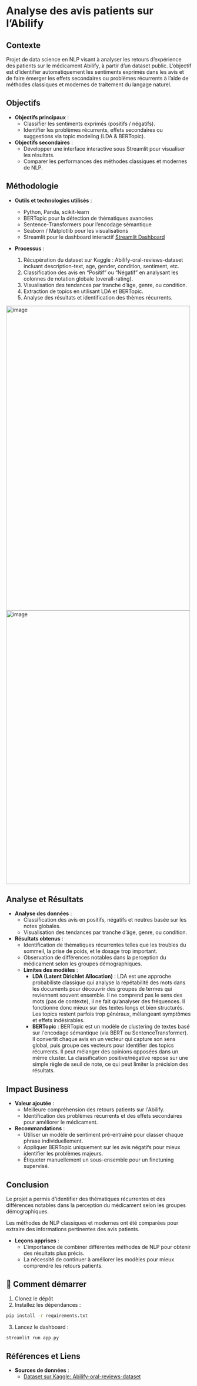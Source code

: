 # Analyse des avis patients sur l’Abilify

## Contexte
Projet de data science en NLP visant à analyser les retours d’expérience des patients sur le médicament Abilify, à partir d’un dataset public.
L’objectif est d’identifier automatiquement les sentiments exprimés dans les avis et de faire émerger les effets secondaires ou problèmes récurrents à l’aide de méthodes classiques et modernes de traitement du langage naturel.

## Objectifs
- **Objectifs principaux** :
  - Classifier les sentiments exprimés (positifs / négatifs).
  - Identifier les problèmes récurrents, effets secondaires ou suggestions via topic modeling (LDA & BERTopic).
- **Objectifs secondaires** :
  - Développer une interface interactive sous Streamlit pour visualiser les résultats.
  - Comparer les performances des méthodes classiques et modernes de NLP.

## Méthodologie
- **Outils et technologies utilisés** :
  - Python, Panda, scikit-learn
  - BERTopic pour la détection de thématiques avancées
  - Sentence-Transformers pour l’encodage sémantique
  - Seaborn / Matplotlib pour les visualisations
  - Streamlit pour le dashboard interactif [Streamlit Dashboard](https://abilify-sentiment-app-gxcwthycjesnveq6mosldv.streamlit.app/)
 
- **Processus** :
  1. Récupération du dataset sur Kaggle : Abilify-oral-reviews-dataset incluant description-text, age, gender, condition, sentiment, etc.
  2. Classification des avis en “Positif” ou “Négatif” en analysant les colonnes de notation globale (overall-rating).
  3. Visualisation des tendances par tranche d’âge, genre, ou condition.
  4. Extraction de topics en utilisant LDA et BERTopic.
  5. Analyse des résultats et identification des thèmes récurrents.
 
<img width="500" height="825" alt="image" src="https://github.com/user-attachments/assets/8573e3f2-a44b-4cfb-9f51-b5bac8ac8f77" />

<img width="500" height="741" alt="image" src="https://github.com/user-attachments/assets/8cb2f406-61b3-4534-ae00-abf566e56303" />


## Analyse et Résultats
- **Analyse des données** :
  - Classification des avis en positifs, négatifs et neutres basée sur les notes globales.
  - Visualisation des tendances par tranche d’âge, genre, ou condition.
- **Résultats obtenus** :
  - Identification de thématiques récurrentes telles que les troubles du sommeil, la prise de poids, et le dosage trop important.
  - Observation de différences notables dans la perception du médicament selon les groupes démographiques.
  - **Limites des modèles** :
    - **LDA (Latent Dirichlet Allocation)** : LDA est une approche probabiliste classique qui analyse la répétabilité des mots dans les documents pour découvrir des groupes de termes qui reviennent souvent ensemble. Il ne comprend pas le sens des mots (pas de contexte), il ne fait qu’analyser des fréquences. Il fonctionne donc mieux sur des textes longs et bien structurés. Les topics restent parfois trop généraux, mélangeant symptômes et effets indésirables.
    - **BERTopic** : BERTopic est un modèle de clustering de textes basé sur l'encodage sémantique (via BERT ou SentenceTransformer). Il convertit chaque avis en un vecteur qui capture son sens global, puis groupe ces vecteurs pour identifier des topics récurrents. Il peut mélanger des opinions opposées dans un même cluster. La classification positive/négative repose sur une simple règle de seuil de note, ce qui peut limiter la précision des résultats.

## Impact Business
- **Valeur ajoutée** :
  - Meilleure compréhension des retours patients sur l'Abilify.
  - Identification des problèmes récurrents et des effets secondaires pour améliorer le médicament.
- **Recommandations** :
  - Utiliser un modèle de sentiment pré-entraîné pour classer chaque phrase individuellement.
  - Appliquer BERTopic uniquement sur les avis négatifs pour mieux identifier les problèmes majeurs.
  - Étiqueter manuellement un sous-ensemble pour un finetuning supervisé.

## Conclusion
Le projet a permis d'identifier des thématiques récurrentes et des différences notables dans la perception du médicament selon les groupes démographiques.

Les méthodes de NLP classiques et modernes ont été comparées pour extraire des informations pertinentes des avis patients.
- **Leçons apprises** :
  - L'importance de combiner différentes méthodes de NLP pour obtenir des résultats plus précis.
  - La nécessité de continuer à améliorer les modèles pour mieux comprendre les retours patients.

## 🚀 Comment démarrer

1. Clonez le dépôt
2. Installez les dépendances :
```bash
pip install -r requirements.txt
```
3. Lancez le dashboard :
```bash
streamlit run app.py
```

## Références et Liens
- **Sources de données** :
  - [Dataset sur Kaggle: Abilify-oral-reviews-dataset](https://www.kaggle.com/datasets/joyshil0599/abilify-oral-reviews-dataset?resource=download)

